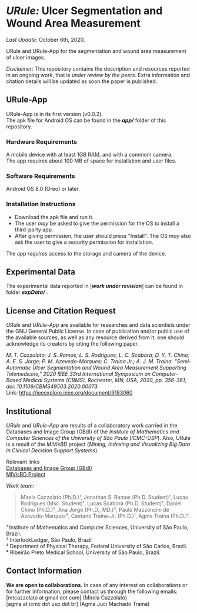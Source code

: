 
# ***URule:***  Ulcer Segmentation and Wound Area Measurement  
*Last Update:* October 6th, 2020.  

URule and URule-App for the segmentation and wound area measurement of ulcer images.  

*Disclaimer:* This repository contains the description and resources reported in an ongoing work, that is *under review by the peers*. Extra information and citation details will be updated as soon the paper is published.

## URule-App  

URule-App is in its first version (v0.0.2).  
The apk file for Android OS can be found in the ***app/*** folder of this repository.

### Hardware Requirements  

A mobile device with at least 1GB RAM, and with a commom camera.  
The app requires about 100 MB of space for installation and user files.

### Software Requirements  

Android OS 8.0 (Oreo) or later.

### Installation Instructions  

- Download the apk file and run it.  
- The user *may* be asked to give the permission for the OS to install a third-party app.  
- After giving permission, the user should press "Install". The OS *may* also ask the user to give a security permission for installation.  

The app *requires* access to the storage and camera of the device.

## Experimental Data  

The experimental data reported in [***work under revision***] can be found in folder ***expData/*** .

## License and Citation Request  
*URule* and *URule-App* are available for researches and data scientists under the GNU General Public License. In case of publication and/or public use of the available sources, as well as any resource derived from it, one should acknowledge its creators by citing the following paper.

*M. T. Cazzolato; J. S. Ramos; L. S. Rodrigues; L. C. Scabora; D. Y. T. Chino; A. E. S. Jorge; P. M. Azevedo-Marques; C. Traina Jr.; A. J. M. Traina. "Semi-Automatic Ulcer Segmentation and Wound Area Measurement Supporting Telemedicine,"  _2020 IEEE 33rd International Symposium on Computer-Based Medical Systems (CBMS)_, Rochester, MN, USA, 2020, pp. 356-361, doi: 10.1109/CBMS49503.2020.00073.*\
Link: https://ieeexplore.ieee.org/document/9183060


## Institutional  

*URule* and *URule-App* are results of a collaboratory work carried in the Databases and Image Group (GBdI) of the *Institute of Mathematics and Computer Sciences of the University of São Paulo* (*ICMC-USP*). Also, URule is a result of the *MIVisBD* project (*Mining, Indexing and Visualizing Big Data in Clinical Decision Support Systems*).  

Relevant links  
[Databases and Image Group (GBdI)](http://www.gbdi.icmc.usp.br/)  
[MIVisBD Project](http://gbdi.icmc.usp.br/project/MIVisBD/)  

_Work team:_  
> Mirela Cazzolato (Ph.D.)¹, Jonathan S. Ramos (Ph.D. Student)¹, Lucas Rodrigues (Msc. Student)¹, Lucas Scabora (Ph.D. Student)¹, Daniel Chino (Ph.D.)², Ana Jorge (Ph.D., MD.)³, Paulo Mazzoncini de Azevedo-Marques⁴, Caetano Traina-Jr. (Ph.D.)¹, Agma Traina (Ph.D.)¹.  

¹ Institute of Mathematics and Computer Sciences, University of São Paulo, Brazil.  
² InterlockLedger, São Paulo, Brazil  
³ Department of Physical Therapy, Federal University of São Carlos, Brazil.  
⁴ Ribeirão Preto Medical School, University of São Paulo, Brazil.  

## Contact Information  

**We are open to collaborations.** In case of any interest on collaborations or for further information, please contact us through the following emails:  
[mtcazzolato at gmail dot com] (Mirela Cazzolato)  
[agma at icmc dot usp dot br] (Agma Juci Machado Traina)

